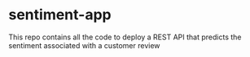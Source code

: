 # sentiment-app

This repo contains all the code to deploy a REST API that predicts the sentiment associated with a customer review
